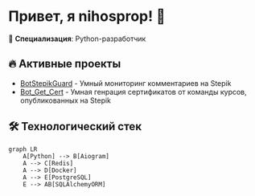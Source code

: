 # Привет, я nihosprop! 👋

🚀 **Специализация**: Python-разработчик

## 🔥 Активные проекты
- [BotStepikGuard](https://github.com/nihosprop/bot_stepik_guard.git) - Умный мониторинг комментариев на Stepik
- [Bot_Get_Cert](https://github.com/nihosprop/bot_get_cert.git) - Умная генрация сертификатов от команды курсов, опубликованных на Stepik

## 🛠️ Технологический стек
```mermaid
graph LR
    A[Python] --> B[Aiogram]
    A --> C[Redis]
    A --> D[Docker]
    A --> E[PostgreSQL]
    E --> AB[SQLAlchemyORM]
